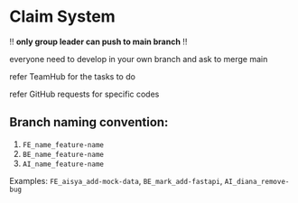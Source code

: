 # Claim System

!! **only group leader can push to main branch** !!

everyone need to develop in your own branch and ask to merge main

refer TeamHub for the tasks to do

refer GitHub requests for specific codes

## Branch naming convention:
1. `FE_name_feature-name`
2. `BE_name_feature-name`
3. `AI_name_feature-name`

Examples:
`FE_aisya_add-mock-data`, `BE_mark_add-fastapi`, `AI_diana_remove-bug`

